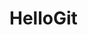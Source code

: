 # HelloGit
<img src="https://www.adslzone.net/app/uploads-adslzone.net/2019/04/borrar-fondo-imagen-1200x675.jpg" alt="">